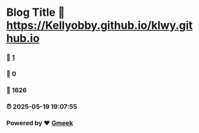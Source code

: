 # Blog Title :link: https://Kellyobby.github.io/klwy.github.io 
### :page_facing_up: [1](https://Kellyobby.github.io/klwy.github.io/tag.html) 
### :speech_balloon: 0 
### :hibiscus: 1626 
### :alarm_clock: 2025-05-19 19:07:55 
### Powered by :heart: [Gmeek](https://github.com/Meekdai/Gmeek)
